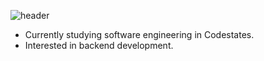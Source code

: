 ![header](https://capsule-render.vercel.app/api?type=waving&color=auto&height=100&section=header&text=Kyuhyun%20Kim&fontSize=50)

+ Currently studying software engineering in Codestates.
+ Interested in backend development.

